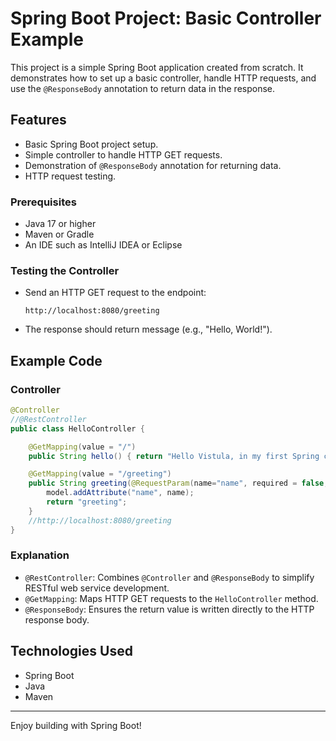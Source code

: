 # Spring Boot Project: Basic Controller Example

This project is a simple Spring Boot application created from scratch. It demonstrates how to set up a basic controller, handle HTTP requests, and use the `@ResponseBody` annotation to return data in the response.

## Features

- Basic Spring Boot project setup.
- Simple controller to handle HTTP GET requests.
- Demonstration of `@ResponseBody` annotation for returning data.
- HTTP request testing.


### Prerequisites

- Java 17 or higher
- Maven or Gradle
- An IDE such as IntelliJ IDEA or Eclipse


### Testing the Controller

- Send an HTTP GET request to the endpoint:
  ```
  http://localhost:8080/greeting
  ```
- The response should return message (e.g., "Hello, World!").

## Example Code

### Controller

```java
@Controller
//@RestController
public class HelloController {

    @GetMapping(value = "/")
    public String hello() { return "Hello Vistula, in my first Spring controller."; }

    @GetMapping(value = "/greeting")
    public String greeting(@RequestParam(name="name", required = false, defaultValue = "World") String name, Model model) {
        model.addAttribute("name", name);
        return "greeting";
    }
    //http://localhost:8080/greeting
}
```

### Explanation

- `@RestController`: Combines `@Controller` and `@ResponseBody` to simplify RESTful web service development.
- `@GetMapping`: Maps HTTP GET requests to the `HelloController` method.
- `@ResponseBody`: Ensures the return value is written directly to the HTTP response body.

## Technologies Used

- Spring Boot
- Java
- Maven



---

Enjoy building with Spring Boot!
